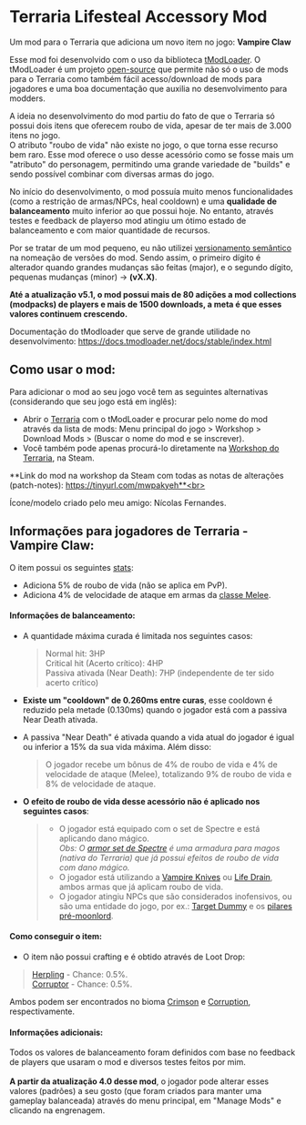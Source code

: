 # Terraria Lifesteal Accessory Mod
Um mod para o Terraria que adiciona um novo item no jogo: **Vampire Claw**<br>

Esse mod foi desenvolvido com o uso da biblioteca [tModLoader](https://store.steampowered.com/app/1281930/tModLoader/).
O tModLoader é um projeto [open-source](https://github.com/tModLoader/tModLoader) que permite não só o uso de mods para o Terraria como também fácil acesso/download de mods para jogadores e uma 
boa documentação que auxilia no desenvolvimento para modders.

A ideia no desenvolvimento do mod partiu do fato de que o Terraria só possui dois itens que oferecem roubo de vida, apesar de ter mais de 3.000 itens no jogo.<br>
O atributo "roubo de vida" não existe no jogo, o que torna esse recurso bem raro.
Esse mod oferece o uso desse acessório como se fosse mais um "atributo" do personagem, permitindo uma grande variedade de "builds" e sendo possível combinar com diversas armas do jogo.<br>

No início do desenvolvimento, o mod possuía muito menos funcionalidades (como a restrição de armas/NPCs, heal cooldown) e uma **qualidade de balanceamento** muito inferior ao que possui hoje. 
No entanto, através testes e feedback de playerso mod atingiu um ótimo estado de balanceamento e com maior quantidade de recursos.<br>

Por se tratar de um mod pequeno, eu não utilizei [versionamento semântico](https://www.alura.com.br/artigos/versionamento-semantico-breve-introducao) na nomeação de versões do mod.
Sendo assim, o primeiro dígito é alterador quando grandes mudanças são feitas (major), e o segundo dígito, pequenas mudanças (minor) -> **(vX.X)**.

**Até a  atualização v5.1, o mod possui mais de 80 adições a mod collections (modpacks) de players e mais de 1500 downloads, a meta é que esses valores continuem
crescendo.**<br>

Documentação do tModloader que serve de grande utilidade no desenvolvimento:
https://docs.tmodloader.net/docs/stable/index.html <br>

<h2>Como usar o mod:</h2>

Para adicionar o mod ao seu jogo você tem as seguintes alternativas (considerando que seu jogo está em inglês):
- Abrir o [Terraria](https://store.steampowered.com/app/105600/Terraria/) com o tModLoader e procurar pelo nome do mod através da lista de mods:
Menu principal do jogo > Workshop > Download Mods > (Buscar o nome do mod e se inscrever).<br>
- Você também pode apenas procurá-lo diretamente na [Workshop do Terraria](https://steamcommunity.com/app/105600/workshop/), na Steam.

**Link do mod na workshop da Steam com todas as notas de alterações (patch-notes): https://tinyurl.com/mwpakyeh**<br>

Ícone/modelo criado pelo meu amigo: Nícolas Fernandes.

<h2>Informações para jogadores de Terraria - Vampire Claw:</h2>

O item possui os seguintes [stats](https://terraria.fandom.com/wiki/Player_stats):
- Adiciona 5% de roubo de vida (não se aplica em PvP).<br>
- Adiciona 4% de velocidade de ataque em armas da [classe Melee](https://terraria.fandom.com/wiki/Melee_weapons).

<h4>Informações de balanceamento:</h4>

- A quantidade máxima curada é limitada nos seguintes casos:
  
  > Normal hit:                    3HP<br>
  > Critical hit (Acerto crítico): 4HP<br>
  > Passiva ativada (Near Death):  7HP (independente de ter sido acerto crítico)<br>
- **Existe um "cooldown" de 0.260ms entre curas**, esse cooldown é reduzido pela metade (0.130ms) quando o jogador está com a passiva Near Death ativada.
- A passiva "Near Death" é ativada quando a vida atual do jogador é igual ou inferior a 15% da sua vida máxima. Além disso:

  > O jogador recebe um bônus de 4% de roubo de vida e 4% de velocidade de ataque (Melee), totalizando 9% de roubo de vida e 8% de
  >  velocidade de ataque.

- **O efeito de roubo de vida desse acessório não é aplicado nos seguintes casos**:

  > - O jogador está equipado com o set de Spectre e está aplicando dano mágico.<br>
  >*Obs: O [armor set de Spectre](https://terraria.fandom.com/wiki/Spectre_armor) é uma armadura para magos (nativa do Terraria) que já possui efeitos de roubo de vida com dano mágico.*<br>
  > - O jogador está utilizando a [Vampire Knives](https://terraria.fandom.com/wiki/Vampire_Knives) ou [Life Drain](https://terraria.fandom.com/wiki/Life_Drain), ambos armas que já aplicam roubo de vida.
  > - O jogador atingiu NPCs que são considerados inofensivos, ou são uma entidade do jogo, por ex.: [Target Dummy](https://terraria.fandom.com/wiki/Target_Dummy) e os [pilares pré-moonlord](https://terraria.fandom.com/wiki/Celestial_Pillars).

<h4>Como conseguir o item:</h4>

  - O item não possui crafting e é obtido através de Loot Drop:
  > [Herpling](https://terraria.fandom.com/wiki/Herpling) - Chance: 0.5%.<br>
  > [Corruptor](https://terraria.fandom.com/wiki/Corruptor) - Chance: 0.5%.

Ambos podem ser encontrados no bioma [Crimson](https://terraria.fandom.com/wiki/The_Crimson) e [Corruption](https://terraria.fandom.com/wiki/The_Corruption), respectivamente.

<h4>Informações adicionais:</h4>

Todos os valores de balanceamento foram definidos com base no feedback de players que usaram o mod e diversos testes feitos por mim.<br><br>
**A partir da atualização 4.0 desse mod**, o jogador pode alterar esses valores (padrões) a seu gosto (que foram criados para manter uma gameplay balanceada) através do menu principal, em "Manage Mods" e clicando na engrenagem.
